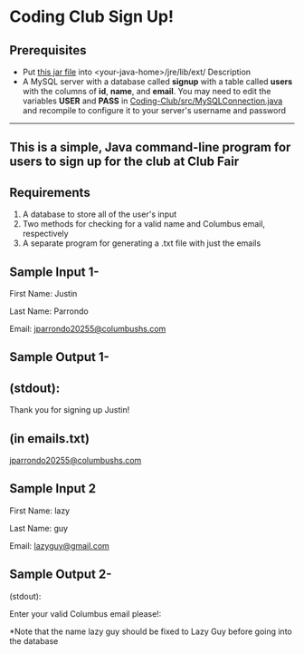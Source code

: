 Coding Club Sign Up!
============
Prerequisites
----------
- Put <a href="https://github.com/jparrondo24/coding-club-signup/blob/develop/Coding-Club/src/mysql-connector-java-5.1.43-bin.jar">this jar file</a> into \<your-java-home\>/jre/lib/ext/
Description
- A MySQL server with a database called <strong>signup</strong> with a table called <strong>users</strong> with the columns of <strong>id</strong>, <strong>name</strong>, and <strong>email</strong>. You may need to edit the variables <strong>USER</strong> and <strong>PASS</strong> in <a href="https://github.com/jparrondo24/coding-club-signup/blob/develop/Coding-Club/src/MySQLAccess.java">Coding-Club/src/MySQLConnection.java</a> and recompile to configure it to your server's username and password
-----------
This is a simple, Java command-line program for users to sign up for the club at Club Fair
--------
Requirements
--------
1. A database to store all of the user's input
2. Two methods for checking for a valid name and Columbus email, respectively
3. A separate program for generating a .txt file with just the emails

Sample Input 1-
------------
First Name: Justin

Last Name: Parrondo

Email: jparrondo20255@columbushs.com


Sample Output 1-
-------------
(stdout):
---------
Thank you for signing up Justin!


(in emails.txt)
--------
jparrondo20255@columbushs.com


Sample Input 2
------------
First Name: lazy

Last Name: guy

Email: lazyguy@gmail.com


Sample Output 2-
----------
(stdout):

Enter your valid Columbus email please!:


*Note that the name lazy guy should be fixed to Lazy Guy before going into the database
